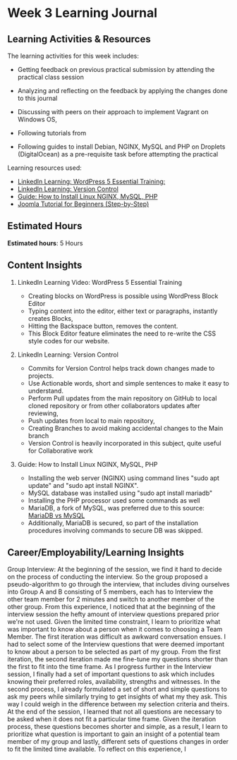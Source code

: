 # Week 3 Learning Journal <br/>

## Learning Activities & Resources
The learning activities for this week includes: <br>
* Getting feedback on previous practical submission by attending the practical class session
* Analyzing and reflecting on the feedback by applying the changes done to this journal
* Discussing with peers on their approach to implement Vagrant on Windows OS,
* Following tutorials from

* Following guides to install Debian, NGINX, MySQL and PHP on Droplets (DigitalOcean) as a pre-requisite task before attempting the practical


Learning resources used:
- [LinkedIn Learning: WordPress 5 Essential Training:](https://www.linkedin.com/learning/wordpress-5-essential-training/wordpress-an-introduction?resume=false&u=2223545)
- [LinkedIn Learning: Version Control](https://www.linkedin.com/learning/version-control-for-everyone-2/version-control-it-s-not-just-for-programmers?u=2223545)
- [Guide: How to Install Linux NGINX, MySQL, PHP](https://www.digitalocean.com/community/tutorials/how-to-install-linux-nginx-mysql-php-lemp-stack-on-ubuntu-20-04)
- [Joomla Tutorial for Beginners (Step-by-Step)](https://websitesetup.org/build-website-with-joomla/)


## Estimated Hours
**Estimated hours**: 5 Hours

## Content Insights
1) LinkedIn Learning Video:  WordPress 5 Essential Training <br>
   - Creating blocks on WordPress is possible using WordPress Block Editor
   - Typing content into the editor, either text or paragraphs, instantly creates Blocks,
   - Hitting the Backspace button, removes the content.
   - This Block Editor feature eliminates the need to re-write the CSS style codes for our website.

2) LinkedIn Learning: Version Control <br>
   - Commits for Version Control helps track down changes made to projects.
   - Use Actionable words, short and simple sentences to make it easy to understand.
   - Perform Pull updates from the main repository on GitHub to local cloned repository or from other
collaborators updates after reviewing,
   - Push updates from local to main repository,
   - Creating Branches to avoid making accidental changes to the Main branch
   - Version Control is heavily incorporated in this subject, quite useful for Collaborative work

3) Guide: How to Install Linux NGINX, MySQL, PHP <br>
   - Installing the web server (NGINX) using command lines "sudo apt update" and "sudo apt install NGINX".
   - MySQL database was installed using "sudo apt install mariadb"
   - Installing the PHP processor used some commands as well
   - MariaDB, a fork of MySQL, was preferred due to this source: [MariaDB vs MySQL](https://www.geeksforgeeks.org/difference-between-mysql-and-mariadb/)
   - Additionally, MariaDB is secured, so part of the installation procedures involving commands to secure DB was skipped.


## Career/Employability/Learning Insights

Group Interview: At the beginning of the session, we find it hard to decide on the process of conducting the interview.
So the group proposed a pseudo-algorithm to go through the interview, that includes diving ourselves into Group A and B
consisting of 5 members, each has to Interview the other team member for 2 minutes and switch to another member of the
other group. From this experience, I noticed that at the beginning of the interview session the hefty amount of interview
questions prepared prior we're not used. Given the limited time constraint, I learn to prioritize what was important to
know about a person when it comes to choosing a Team Member. The first iteration was difficult as awkward conversation
ensues. I had to select some of the Interview questions that were deemed important to know about a person to be selected
as part of my group. From the first iteration, the second iteration made me fine-tune my questions shorter than the first
to fit into the time frame. As I progress further in the Interview session, I finally had a set of important questions to
ask which includes knowing their preferred roles, availability, strengths and witnesses. In the second process, I already
formulated a set of short and simple questions to ask my peers while similarly trying to get insights of what my they ask.
This way I could weigh in the difference between my selection criteria and theirs. At the end of the session, I learned
that not all questions are necessary to be asked when it does not fit a particular time frame. Given the iteration process,
these questions becomes shorter and simple, as a result, I learn to prioritize what question is important to gain an
insight of a potential team member of my group and lastly, different sets of questions changes in order to fit the limited
time available. To reflect on this experience, I

